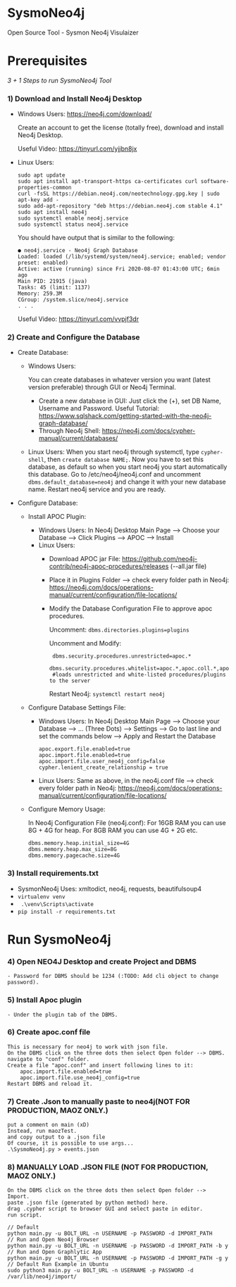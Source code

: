 # SysmoNeo4j
Open Source Tool - Sysmon Neo4j Visulaizer

# **Prerequisites**

_3 + 1 Steps to run SysmoNeo4j Tool_

### **1) Download and Install Neo4j Desktop**
   - Windows Users: https://neo4j.com/download/
     
     Create an account to get the license (totally free), download and install Neo4j Desktop.
     
     Useful Video: https://tinyurl.com/yjjbn8jx
   - Linux Users:
   
      ```
      sudo apt update
      sudo apt install apt-transport-https ca-certificates curl software-properties-common
      curl -fsSL https://debian.neo4j.com/neotechnology.gpg.key | sudo apt-key add -
      sudo add-apt-repository "deb https://debian.neo4j.com stable 4.1"
      sudo apt install neo4j
      sudo systemctl enable neo4j.service
      sudo systemctl status neo4j.service
      ```
      
      You should have output that is similar to the following:
      ```
      ● neo4j.service - Neo4j Graph Database
     Loaded: loaded (/lib/systemd/system/neo4j.service; enabled; vendor preset: enabled)
     Active: active (running) since Fri 2020-08-07 01:43:00 UTC; 6min ago
     Main PID: 21915 (java)
     Tasks: 45 (limit: 1137)
     Memory: 259.3M
     CGroup: /system.slice/neo4j.service
     . . .
     ``` 
     Useful Video: https://tinyurl.com/vvpjf3dr
     
### **2) Create and Configure the Database**
   - Create Database:
     - Windows Users:
       
       You can create databases in whatever version you want (latest version preferable) through GUI or Neo4j Terminal.
       - Create a new database in GUI: Just click the (+), set DB Name, Username and Password. Useful Tutorial: https://www.sqlshack.com/getting-started-with-the-neo4j-graph-database/
       - Through Neo4j Shell: https://neo4j.com/docs/cypher-manual/current/databases/
     - Linux Users: When you start neo4j through systemctl, type ``` cypher-shell ```, then ``` create database NAME; ```. Now you have to set this database, as default so when you start neo4j you start automatically this database. Go to /etc/neo4j/neo4j.conf and uncomment ``` dbms.default_database=neo4j ``` and change it with your new database name. Restart neo4j service and you are ready. 
   - Configure Database:
     - Install APOC Plugin:
       - Windows Users: In Neo4j Desktop Main Page --> Choose your Database --> Click Plugins --> APOC --> Install
       - Linux Users:
         - Download APOC jar File: https://github.com/neo4j-contrib/neo4j-apoc-procedures/releases (*-*-all.jar file)
         - Place it in Plugins Folder --> check every folder path in Neo4j: https://neo4j.com/docs/operations-manual/current/configuration/file-locations/
         - Modify the Database Configuration File to approve apoc procedures.
           
           Uncomment: ``` dbms.directories.plugins=plugins ```
           
           Uncomment and Modify:
           ```
            dbms.security.procedures.unrestricted=apoc.*
            dbms.security.procedures.whitelist=apoc.*,apoc.coll.*,apoc.load.*
            #loads unrestricted and white-listed procedures/plugins to the server
           ```
           
           Restart Neo4j: ```systemctl restart neo4j```
     - Configure Database Settings File:
       - Windows Users: In Neo4j Desktop Main Page --> Choose your Database --> ... (Three Dots) --> Settings --> Go to last line and set the commands below --> Apply and Restart the Database
        
         ```
         apoc.export.file.enabled=true
         apoc.import.file.enabled=true
         apoc.import.file.user_neo4j_config=false
         cypher.lenient_create_relationship = true
         ```
         
       - Linux Users: Same as above, in the neo4j.conf file --> check every folder path in Neo4j: https://neo4j.com/docs/operations-manual/current/configuration/file-locations/

     - Configure Memory Usage:
       
       In Neo4j Configuration File (neo4j.conf):
       For 16GB RAM you can use 8G + 4G for heap. For 8GB RAM you can use 4G + 2G etc.
       ```
       dbms.memory.heap.initial_size=4G
       dbms.memory.heap.max_size=8G
       dbms.memory.pagecache.size=4G
       ```
       
### **3) Install requirements.txt**
   - SysmonNeo4j Uses: xmltodict, neo4j, requests, beautifulsoup4
   - ``` virtualenv venv ```
   - ``` .\venv\Scripts\activate```
   - ``` pip install -r requirements.txt ```    


# **Run SysmoNeo4j**
### **4) Open NEO4J Desktop and create Project and DBMS**
    - Password for DBMS should be 1234 (:TODO: Add cli object to change password).
### **5) Install Apoc plugin**
    - Under the plugin tab of the DBMS.
### **6) Create apoc.conf file**
    This is necessary for neo4j to work with json file.
    On the DBMS click on the three dots then select Open folder --> DBMS.
    navigate to "conf" folder.
    Create a file "apoc.conf" and insert following lines to it:
        apoc.import.file.enabled=true
        apoc.import.file.use_neo4j_config=true
    Restart DBMS and reload it.
### **7) Create .Json to manually paste to neo4j(NOT FOR PRODUCTION, MAOZ ONLY.)**
    put a comment on main (xD)
    Instead, run maozTest.
    and copy output to a .json file
    Of course, it is possible to use args... 
    .\SysmoNeo4j.py > events.json

### **8) MANUALLY LOAD .JSON FILE (NOT FOR PRODUCTION, MAOZ ONLY.)**
    On the DBMS click on the three dots then select Open folder --> Import.
    paste .json file (generated by python method) here.
    drag .cypher script to browser GUI and select paste in editor.
    run script.



```
// Default
python main.py -u BOLT_URL -n USERNAME -p PASSWORD -d IMPORT_PATH
// Run and Open Neo4j Browser
python main.py -u BOLT_URL -n USERNAME -p PASSWORD -d IMPORT_PATH -b y
// Run and Open Graphlytic App
python main.py -u BOLT_URL -n USERNAME -p PASSWORD -d IMPORT_PATH -g y
// Default Run Example in Ubuntu
sudo python3 main.py -u BOLT_URL -n USERNAME -p PASSWORD -d /var/lib/neo4j/import/
``` 
